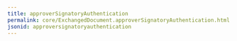 ```yaml
---
title: approverSignatoryAuthentication
permalink: core/ExchangedDocument.approverSignatoryAuthentication.html
jsonid: approversignatoryauthentication
---
```

